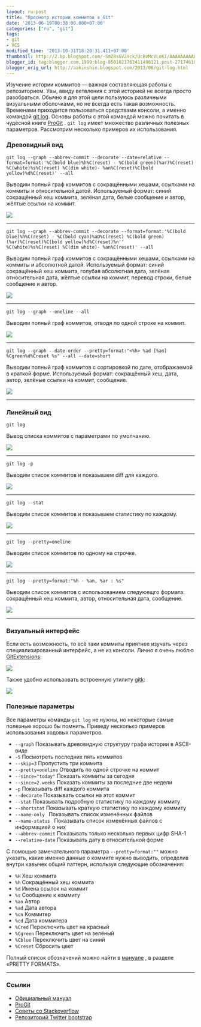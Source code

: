 ```yaml
---
layout: ru-post
title: "Просмотр истории коммитов в Git"
date: '2013-06-19T00:38:00.000+07:00'
categories: ["ru", "git"]
tags:
- git
- VCS
modified_time: '2013-10-31T18:20:31.411+07:00'
thumbnail: http://2.bp.blogspot.com/-SmZ8sGV2Yck/UcBvMcVLoKI/AAAAAAAAAC4/MGy2UoQH8gk/s72-c/git1.png
blogger_id: tag:blogger.com,1999:blog-8501021762411496121.post-2717461028428210619
blogger_orig_url: http://aakinshin.blogspot.com/2013/06/git-log.html
---
```


Изучение истории коммитов — важная составляющая работы с репозиторием. Увы, ввиду ветвления с этой историей не всегда просто разобраться. Обычно я для этой цели пользуюсь различными визуальными оболочками, но не всегда есть такая возможность. Временами приходится пользоваться средствами консоли, а именно командой
[git log](https://www.kernel.org/pub/software/scm/git/docs/git-log.html). Основы работы с этой командой можно почитать в чудесной книге
[ProGit](http://git-scm.com/book/ru/%D0%9E%D1%81%D0%BD%D0%BE%D0%B2%D1%8B-Git-%D0%9F%D1%80%D0%BE%D1%81%D0%BC%D0%BE%D1%82%D1%80-%D0%B8%D1%81%D1%82%D0%BE%D1%80%D0%B8%D0%B8-%D0%BA%D0%BE%D0%BC%D0%BC%D0%B8%D1%82%D0%BE%D0%B2)
.
`git log`
имеет множество различных полезных параметров. Рассмотрим несколько примеров их использования.

### Древовидный вид

```
git log --graph --abbrev-commit --decorate --date=relative --format=format:'%C(bold blue)%h%C(reset) - %C(bold green)(%ar)%C(reset) %C(white)%s%C(reset) %C(dim white)- %an%C(reset)%C(bold yellow)%d%C(reset)' --all
```

Выводим полный граф коммитов c сокращёнными хешами, ссылками на коммиты и относительной датой. Используемый формат: синий сокращённый хеш коммита, зелёная дата, белые сообщение и автор, жёлтые ссылки на коммит.

<p class="center">
  <img src="/img/posts/git/log/git-log1.png" />
</p>

<!--more-->

---

```
git log --graph --abbrev-commit --decorate --format=format:'%C(bold blue)%h%C(reset) - %C(bold cyan)%aD%C(reset) %C(bold green)(%ar)%C(reset)%C(bold yellow)%d%C(reset)%n''          %C(white)%s%C(reset) %C(dim white)- %an%C(reset)' --all
```

Выводим полный граф коммитов c сокращёнными хешами, ссылками на коммиты и абсолютной датой. Используемый формат: синий сокращённый хеш коммита, голубая абсолютная дата, зелёная относительная дата, жёлтые ссылки на коммит, перевод строки, белые сообщение и автор.

<p class="center">
  <img src="/img/posts/git/log/git-log2.png" />
</p>

---

```
git log --graph --oneline --all
```

Выводим полный граф коммитов, отводя по одной строке на коммит.

<p class="center">
  <img src="/img/posts/git/log/git-log3.png" />
</p>

---

```
git log --graph --date-order --pretty=format:"<%h> %ad [%an] %Cgreen%d%Creset %s" --all --date=short
```

Выводим полный граф коммитов c сортировкой по дате, отображаемой в краткой форме. Используемый формат: сокращённый хеш, дата, автор, зелёные ссылки на коммит, сообщение.

<p class="center">
  <img src="/img/posts/git/log/git-log4.png" />
</p>

---

### Линейный вид

```
git log
```

Вывод списка коммитов с параметрами по умолчанию.

<p class="center">
  <img src="/img/posts/git/log/git-log5.png" />
</p>

---

```
git log -p
```

Выводим список коммитов и показываем diff для каждого.

<p class="center">
  <img src="/img/posts/git/log/git-log6.png" />
</p>

---

```
git log --stat
```

Выводим список коммитов и показываем статистику по каждому.

<p class="center">
  <img src="/img/posts/git/log/git-log7.png" />
</p>

---

```
git log --pretty=oneline
```

Выводим список коммитов по одному на строчке.

<p class="center">
  <img src="/img/posts/git/log/git-log8.png" />
</p>

---

```
git log --pretty=format:"%h - %an, %ar : %s"
```

Выводим список коммитов с использованием следуюещго формата: сокращённый хеш коммита, автор, относительная дата, сообщение.

<p class="center">
  <img src="/img/posts/git/log/git-log9.png" />
</p>

---

### Визуальный интерфейс

Если есть возможность, то всё таки коммиты приятнее изучать через специализированный интерфейс, а не из консоли. Лично я очень люблю
[GitExtensions](https://code.google.com/p/gitextensions/):

<p class="center">
  <img src="/img/posts/git/log/git-log10.png" />
</p>

Также удобно использовать встроенную утилиту [gitk](https://www.kernel.org/pub/software/scm/git/docs/gitk.html):

<p class="center">
  <img src="/img/posts/git/log/git-log11.png" />
</p>

### Полезные параметры

Все параметры команды `git log` не нужны, но некоторые самые полезные хорошо бы помнить. Приведу несколько примеров использования ходовых параметров.

* `--graph` Показывать древовидную структуру графа истории в ASCII-виде
* `-5` Посмотреть последних пять коммитов
* `--skip=3` Пропустить три коммита
* `--pretty=oneline` Отводить по одной строчке на коммит
* `--since="today"` Показать коммиты за сегодня
* `--since=2.weeks` Показать коммиты за последние две недели
* `-p` Показывать diff каждого коммита
* `--decorate` Показывать ссылки на этот коммит
* `--stat` Показывать подробную статистику по каждому коммиту
* `--shortstat` Показывать краткую статистику по каждому коммиту
* `--name-only ` Показывать список изменённых файлов
* `--name-status ` Показывать список изменённых файлов с информацией о них
* `--abbrev-commit` Показывать только несколько первых цифр SHA-1
* `--relative-date` Показывать дату в относительной форме

C помощью замечательного параметра `--pretty=format:""` можно указать, какие именно данные о коммите нужно выводить, определив внутри кавычек общий паттерн, используя следующие обозначения:

* `%H` Хеш коммита
* `%h` Сокращённый хеш коммита
* `%d` Имена ссылок на коммит
* `%s` Сообщение к коммиту
* `%an` Автор
* `%ad` Дата автора
* `%cn` Коммитер
* `%cd` Дата коммитера
* `%Cred` Переключить цвет на красный
* `%Cgreen` Переключить цвет на зелёный
* `%Cblue` Переключить цвет на синий
* `%Creset` Сбросить цвет

Полный список обозначений можно найти в [мануале](https://www.kernel.org/pub/software/scm/git/docs/git-log.html) , в разделе «PRETTY FORMATS».

---

### Ссылки

* [Официальный мануал](https://www.kernel.org/pub/software/scm/git/docs/git-log.html)
* [ProGit](http://git-scm.com/book/ru/%D0%9E%D1%81%D0%BD%D0%BE%D0%B2%D1%8B-Git-%D0%9F%D1%80%D0%BE%D1%81%D0%BC%D0%BE%D1%82%D1%80-%D0%B8%D1%81%D1%82%D0%BE%D1%80%D0%B8%D0%B8-%D0%BA%D0%BE%D0%BC%D0%BC%D0%B8%D1%82%D0%BE%D0%B2)
* [Советы со Stackoverflow](http://stackoverflow.com/questions/1057564/pretty-git-branch-graphs)
* [Репозиторий Twitter bootstrap](https://github.com/twitter/bootstrap)
